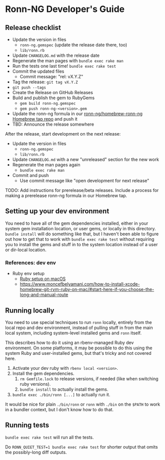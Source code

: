 # Ronn-NG Developer's Guide

## Release checklist

* Update the version in files
  * `ronn-ng.gemspec` (update the release date there, too)
  * `lib/ronn.rb`
* Update `CHANGELOG.md` with the release date
* Regenerate the man pages with `bundle exec rake man`
* Run the tests one last time! `bundle exec rake test`
* Commit the updated files
  * Commit message: "rel: vX.Y.Z"
* Tag the release: `git tag vX.Y.Z`
* `git push --tags`
* Create the Release on GitHub Releases
* Build and publish the gem to RubyGems
  * `gem build ronn-ng.gemspec`
  * `gem push ronn-ng-<version>.gem`
* Update the ronn-ng formula in our [ronn-ng/homebrew-ronn-ng Homebrew tap repo](https://github.com/apjanke/homebrew-ronn-ng) and push it
* TBD: Announce the release somewhere

After the release, start development on the next release:

* Update the version in files
  * `ronn-ng.gemspec`
  * `lib/ronn.rb`
* Update `CHANGELOG.md` with a new "unreleased" section for the new work
* Regenerate the man pages again
  * `bundle exec rake man`
* Commit and push
  * Use commit message like "open development for next release"

TODO: Add instructions for prerelease/beta releases. Include a process for making a prerelease ronn-ng formula in our Homebrew tap.

## Setting up your dev environment

You need to have all of the gem dependencies installed, either in your system gem installation location, or user gems, or locally in this directory. `bundle install` will do something like that, but I haven't been able to figure out how to get that to work with `bundle exec rake test` without requiring you to install the gems and stuff in to the system location instead of a user or dir-local location.

### References: dev env

* Ruby env setup
  * [Ruby setup on macOS](https://www.moncefbelyamani.com/the-definitive-guide-to-installing-ruby-gems-on-a-mac/)
  * <https://www.moncefbelyamani.com/how-to-install-xcode-homebrew-git-rvm-ruby-on-mac/#start-here-if-you-choose-the-long-and-manual-route>

## Running locally

You need to use special techniques to run `ronn` locally, entirely from the local repo and dev environment, instead of pulling stuff in from the main local system, including system-level installed gems and `ronn` itself.

This describes how to do it using an rbenv-managed Ruby dev environment. On some platforms, it may be possible to do this using the system Ruby and user-installed gems, but that's tricky and not covered here.

1. Activate your dev ruby with `rbenv local <version>`.
2. Install the gem dependencies.
    1. `rm Gemfile.lock` to release versions, if needed (like when switching ruby versions).
    2. `bundle install` to actually install the gems.
3. `bundle exec ./bin/ronn [...]` to actually run it.

It would be nice for plain `./bin/ronn` or `ronn` with `./bin` on the `$PATH` to work in a bundler context, but I don't know how to do that.

## Running tests

`bundle exec rake test` will run all the tests.

Do `RONN_QUIET_TEST=1 bundle exec rake test` for shorter output that omits the possibly-long
diff outputs.
